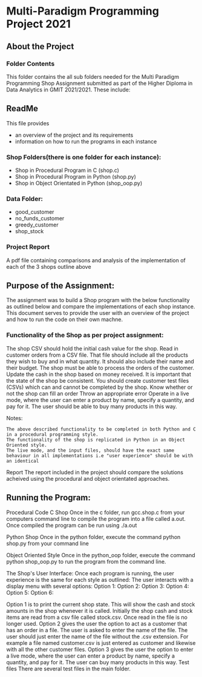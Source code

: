 # Multi-Paradigm Programming Project 2021

## About the Project

### Folder Contents

This folder contains the all sub folders needed for the Multi Paradigm Programming Shop Assignment submitted as part of the Higher Diploma in Data Analytics in GMIT 2021/2021. 
These include:
## ReadMe
This file provides
- an overview of the project and its requirements
- information on how to run the programs in each instance

### Shop Folders(there is one folder for each instance):
- Shop in Procedural Program in C (shop.c)
- Shop in Procedural Program in Python (shop.py)
- Shop in Object Orientated in Python (shop_oop.py)

### Data Folder:
- good_customer
- no_funds_customer
- greedy_customer
- shop_stock

### Project Report 
A pdf file containing comparisons and analysis of the implementation of each of the 3 shops outline above

## Purpose of the Assignment: 

The assignment was to build a Shop program with the below functionality as outlined below and compare the implementations of each shop instance. This document serves to provide the user with an overview of the project and how to run the code on their own machne. 

### Functionality of the Shop as per project assignment:

The shop CSV should hold the initial cash value for the shop.
Read in customer orders from a CSV file.
	That file should include all the products they wish to buy and in what quantity.
	It should also include their name and their budget.
The shop must be able to process the orders of the customer.
	Update the cash in the shop based on money received.
		It is important that the state of the shop be consistent.
		You should create customer test files (CSVs) which can and cannot be completed by the shop.
	Know whether or not the shop can fill an order
		Throw an appropriate error
Operate in a live mode, where the user can enter a product by name, specify a quantity, and pay for it. The user should be able to buy many products in this way.

Notes:

	The above described functionality to be completed in both Python and C in a procedural programming style.
	The functionality of the shop is replicated in Python in an Object Oriented style.
	The live mode, and the input files, should have the exact same behaviour in all implementations i.e "user experience" should be with an identical

Report
The report included in the project should compare the solutions acheived using the procedural and object orientated approaches.

## Running the Program:

Procedural Code
C Shop
	Once in the c folder, run gcc.shop.c from your computers command line to compile the program into a file called a.out. Once compiled the program can be run using  ./a.out  

Python Shop
	Once in the python folder, execute the command python shop.py from your command line

Object Oriented Style
	Once in the python_oop folder, execute the command python shop_oop.py to run the program from the command line.


The Shop's User Interface:
	Once each program is running, the user experience is the same for each style as outlined:
		The user interacts with a display menu with several options: 
			Option 1:
			Option 2:
			Option 3:
			Option 4:
			Option 5:
			Option 6: 
	


Option 1 is to print the current shop state. This will show the cash and stock amounts in the shop whenever it is called. Initially the shop cash and stock items are read from a csv file called stock.csv. Once read in the file is no longer used.
Option 2 gives the user the option to act as a customer that has an order in a file. The user is asked to enter the name of the file. The user should just enter the name of the file without the .csv extension. For example a file named customer.csv is just entered as customer and likewise with all the other customer files.
Option 3 gives the user the option to enter a live mode, where the user can enter a product by name, specify a quantity, and pay for it. The user can buy many products in this way.
Test files
There are several test files in the main folder.


